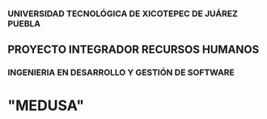 
### UNIVERSIDAD TECNOLÓGICA DE XICOTEPEC DE JUÁREZ PUEBLA
## PROYECTO INTEGRADOR RECURSOS HUMANOS
### INGENIERIA EN DESARROLLO Y GESTIÓN DE SOFTWARE 
#              "MEDUSA"

